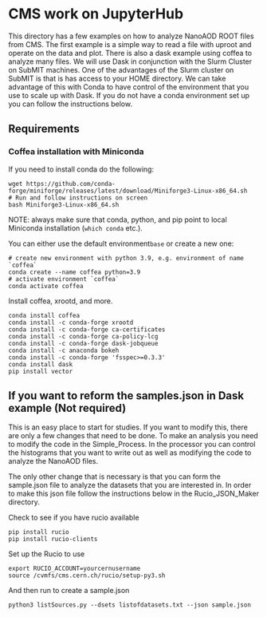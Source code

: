 # CMS work on JupyterHub

This directory has a few examples on how to analyze NanoAOD ROOT files from CMS. The first example is a simple way to read a file with uproot and operate on the data and plot. There is also a dask example using coffea to analyze many files. We will use Dask in conjunction with the Slurm Cluster on SubMIT machines. 
One of the advantages of the Slurm cluster on SubMIT is that is has access to your HOME directory. 
We can take advantage of this with Conda to have control of the environment that you use to scale up with Dask.
If you do not have a conda environment set up you can follow the instructions below.

## Requirements
### Coffea installation with Miniconda

If you need to install conda do the following:

```
wget https://github.com/conda-forge/miniforge/releases/latest/download/Miniforge3-Linux-x86_64.sh
# Run and follow instructions on screen
bash Miniforge3-Linux-x86_64.sh
```
NOTE: always make sure that conda, python, and pip point to local Miniconda installation (`which conda` etc.).

You can either use the default environment`base` or create a new one:
```
# create new environment with python 3.9, e.g. environment of name `coffea`
conda create --name coffea python=3.9
# activate environment `coffea`
conda activate coffea
```
Install coffea, xrootd, and more.
```
conda install coffea
conda install -c conda-forge xrootd
conda install -c conda-forge ca-certificates
conda install -c conda-forge ca-policy-lcg
conda install -c conda-forge dask-jobqueue
conda install -c anaconda bokeh 
conda install -c conda-forge 'fsspec>=0.3.3'
conda install dask
pip install vector
```

## If you want to reform the samples.json in Dask example (Not required)

This is an easy place to start for studies. If you want to modify this, there are only a few changes that need to be done. To make an analysis you need to modify the code in the Simple_Process. In the processor you can control the histograms that you want to write out as well as modifying the code to analyze the NanoAOD files. 

The only other change that is necessary is that you can form the sample.json file to analyze the datasets that you are interested in. In order to make this json file follow the instructions below in the  Rucio_JSON_Maker directory.

Check to see if you have rucio available
```
pip install rucio
pip install rucio-clients
```

Set up the Rucio to use

```
export RUCIO_ACCOUNT=yourcernusername
source /cvmfs/cms.cern.ch/rucio/setup-py3.sh
```

And then run to create a sample.json

```
python3 listSources.py --dsets listofdatasets.txt --json sample.json
```
